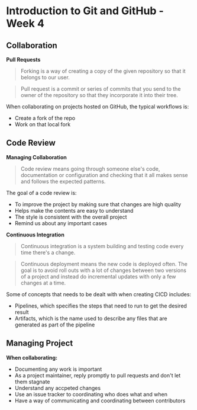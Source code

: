 Introduction to Git and GitHub - Week 4
=======================================

Collaboration
-------------

**Pull Requests**

> Forking is a way of creating a copy of the given repository so that it belongs to our user.

> Pull request is a commit or series of commits that you send to the owner of the repository so that they incorporate it into their tree.

When collaborating on projects hosted on GitHub, the typical workflows is:

- Create a fork of the repo
- Work on that local fork

Code Review
-----------

**Managing Collaboration**

> Code review means going through someone else's code, documentation or configuration and checking that it all makes sense and follows the expected patterns.

The goal of a code review is:

- To improve the project by making sure that changes are high quality
- Helps make the contents are easy to understand
- The style is consistent with the overall project
- Remind us about any important cases

**Continuous Integration**

> Continuous integration is a system building and testing code every time there's a change.

> Continuous deployment means the new code is deployed often. The goal is to avoid roll outs with a lot of changes between two versions of a project and instead do incremental updates with only a few changes at a time.

Some of concepts that needs to be dealt with when creating CICD includes:

- Pipelines, which specifies the steps that need to run to get the desired result
- Artifacts, which is the name used to describe any files that are generated as part of the pipeline

Managing Project
----------------

**When collaborating:**

- Documenting any work is important
- As a project maintainer, reply promptly to pull requests and don't let them stagnate
- Understand any accpeted changes
- Use an issue tracker to coordinating who does what and when
- Have a way of communicating and coordinating between contributors